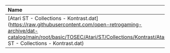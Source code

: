 |Name|Size|
|:---|---:|
|[Atari ST - Collections - Kontrast.dat](https://raw.githubusercontent.com/open-retrogaming-archive/dat-catalog/main/root/basic/TOSEC/Atari/ST/Collections/Kontrast/Atari ST - Collections - Kontrast.dat)|13934|
